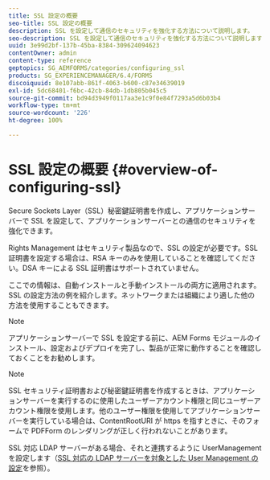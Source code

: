 ```yaml
---
title: SSL 設定の概要
seo-title: SSL 設定の概要
description: SSL を設定して通信のセキュリティを強化する方法について説明します。
seo-description: SSL を設定して通信のセキュリティを強化する方法について説明します。
uuid: 3e99d2bf-137b-45ba-8384-309624094623
contentOwner: admin
content-type: reference
geptopics: SG_AEMFORMS/categories/configuring_ssl
products: SG_EXPERIENCEMANAGER/6.4/FORMS
discoiquuid: 8e107abb-861f-4063-b600-c87e34639019
exl-id: 5dc68401-f6bc-42cb-84db-1db805b045c5
source-git-commit: bd94d3949f0117aa3e1c9f0e84f7293a5d6b03b4
workflow-type: tm+mt
source-wordcount: '226'
ht-degree: 100%

---
```


# SSL 設定の概要 {#overview-of-configuring-ssl}

Secure Sockets Layer（SSL）秘密鍵証明書を作成し、アプリケーションサーバーで SSL を設定して、アプリケーションサーバーとの通信のセキュリティを強化できます。

Rights Management はセキュリティ製品なので、SSL の設定が必要です。SSL 証明書を設定する場合は、RSA キーのみを使用していることを確認してください。DSA キーによる SSL 証明書はサポートされていません。

ここでの情報は、自動インストールと手動インストールの両方に適用されます。SSL の設定方法の例を紹介します。ネットワークまたは組織により適した他の方法を使用することもできます。

>[!NOTE]
>
>アプリケーションサーバーで SSL を設定する前に、AEM Forms モジュールのインストール、設定およびデプロイを完了し、製品が正常に動作することを確認しておくことをお勧めします。

>[!NOTE]
>
>SSL セキュリティ証明書および秘密鍵証明書を作成するときは、アプリケーションサーバーを実行するのに使用したユーザーアカウント権限と同じユーザーアカウント権限を使用します。他のユーザー権限を使用してアプリケーションサーバーを実行している場合は、ContentRootURI が https を指すときに、そのフォームで PDFForm のレンダリングが正しく行われないことがあります。

SSL 対応 LDAP サーバーがある場合、それと連携するように UserManagement を設定します（[SSL 対応の LDAP サーバーを対象とした User Management の設定](/help/forms/using/admin-help/configure-user-management-ssl-enabled.md#configure-user-management-for-an-ssl-enabled-ldap-server)を参照）。
